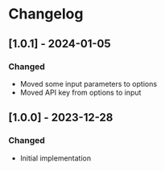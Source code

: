 # Changelog

## [1.0.1] - 2024-01-05
### Changed
- Moved some input parameters to options
- Moved API key from options to input

## [1.0.0] - 2023-12-28
### Changed
- Initial implementation
